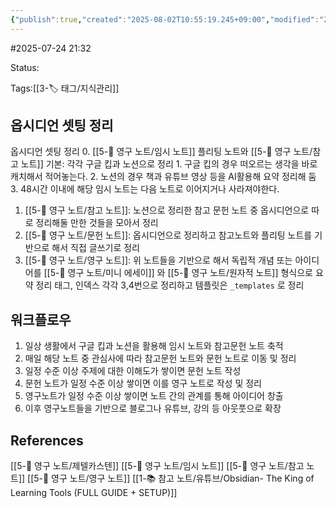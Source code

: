 ```yaml
---
{"publish":true,"created":"2025-08-02T10:55:19.245+09:00","modified":"2025-08-03T14:08:06.912+09:00","cssclasses":""}
---
```


#2025-07-24 21:32

Status: 

Tags:[[3-🏷️ 태그/지식관리]]

## 옵시디언 셋팅 정리
옵시디언 셋팅 정리
0. [[5-💎 영구 노트/임시 노트]] 플리팅 노트와 [[5-💎 영구 노트/참고 노트]] 기본: 각각 구글 킵과 노션으로 정리
	1. 구글 킵의 경우 떠오르는 생각을 바로 캐치해서 적어놓는다.
	2. 노션의 경우 책과 유튜브 영상 등을 AI활용해 요약 정리해 둠
	3. 48시간 이내에 해당 임시 노트는 다음 노트로 이어지거나 사라져야한다.
1. [[5-💎 영구 노트/참고 노트]]: 노션으로 정리한 참고 문헌 노트 중 옵시디언으로 따로 정리해둘 만한 것들을 모아서 정리
2. [[5-💎 영구 노트/문헌 노트]]: 옵시디언으로 정리하고  참고노트와 플리팅 노트를 기반으로 해서 직접 글쓰기로 정리
3. [[5-💎 영구 노트/영구 노트]]: 위 노트들을 기반으로 해서 독립적 개념 또는 아이디어를 [[5-💎 영구 노트/미니 에세이]] 와 [[5-💎 영구 노트/원자적 노트]] 형식으로 요약 정리
태그, 인덱스  각각 3,4번으로 정리하고 템플릿은 `_templates` 로 정리

## 워크플로우
1. 일상 생활에서 구글 킵과 노션을 활용해 임시 노트와 참고문헌 노트 축적
2. 매일 해당 노트 중 관심사에 따라 참고문헌 노트와 문헌 노트로 이동 및 정리
3. 일정 수준 이상 주제에 대한 이해도가 쌓이면 문헌 노트 작성
4. 문헌 노트가 일정 수준 이상 쌓이면 이를 영구 노트로 작성 및 정리
5. 영구노트가 일정 수준 이상 쌓이면 노트 간의 관계를 통해 아이디어 창출
6. 이후 영구노트들을 기반으로 블로그나 유튜브, 강의 등 아웃풋으로 확장
## References
 [[5-💎 영구 노트/제텔카스텐]]
 [[5-💎 영구 노트/임시 노트]]
[[5-💎 영구 노트/참고 노트]]
[[5-💎 영구 노트/영구 노트]]
[[1-📚 참고 노트/유튜브/Obsidian- The King of Learning Tools (FULL GUIDE + SETUP)]]